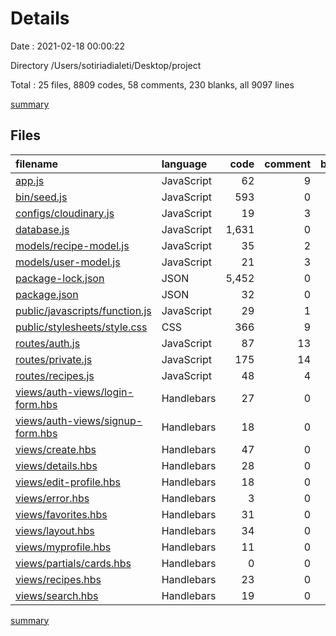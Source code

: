 # Details

Date : 2021-02-18 00:00:22

Directory /Users/sotiriadialeti/Desktop/project

Total : 25 files,  8809 codes, 58 comments, 230 blanks, all 9097 lines

[summary](results.md)

## Files
| filename | language | code | comment | blank | total |
| :--- | :--- | ---: | ---: | ---: | ---: |
| [app.js](/app.js) | JavaScript | 62 | 9 | 16 | 87 |
| [bin/seed.js](/bin/seed.js) | JavaScript | 593 | 0 | 6 | 599 |
| [configs/cloudinary.js](/configs/cloudinary.js) | JavaScript | 19 | 3 | 5 | 27 |
| [database.js](/database.js) | JavaScript | 1,631 | 0 | 39 | 1,670 |
| [models/recipe-model.js](/models/recipe-model.js) | JavaScript | 35 | 2 | 6 | 43 |
| [models/user-model.js](/models/user-model.js) | JavaScript | 21 | 3 | 4 | 28 |
| [package-lock.json](/package-lock.json) | JSON | 5,452 | 0 | 1 | 5,453 |
| [package.json](/package.json) | JSON | 32 | 0 | 1 | 33 |
| [public/javascripts/function.js](/public/javascripts/function.js) | JavaScript | 29 | 1 | 1 | 31 |
| [public/stylesheets/style.css](/public/stylesheets/style.css) | CSS | 366 | 9 | 53 | 428 |
| [routes/auth.js](/routes/auth.js) | JavaScript | 87 | 13 | 24 | 124 |
| [routes/private.js](/routes/private.js) | JavaScript | 175 | 14 | 0 | 189 |
| [routes/recipes.js](/routes/recipes.js) | JavaScript | 48 | 4 | 12 | 64 |
| [views/auth-views/login-form.hbs](/views/auth-views/login-form.hbs) | Handlebars | 27 | 0 | 0 | 27 |
| [views/auth-views/signup-form.hbs](/views/auth-views/signup-form.hbs) | Handlebars | 18 | 0 | 0 | 18 |
| [views/create.hbs](/views/create.hbs) | Handlebars | 47 | 0 | 13 | 60 |
| [views/details.hbs](/views/details.hbs) | Handlebars | 28 | 0 | 13 | 41 |
| [views/edit-profile.hbs](/views/edit-profile.hbs) | Handlebars | 18 | 0 | 7 | 25 |
| [views/error.hbs](/views/error.hbs) | Handlebars | 3 | 0 | 0 | 3 |
| [views/favorites.hbs](/views/favorites.hbs) | Handlebars | 31 | 0 | 7 | 38 |
| [views/layout.hbs](/views/layout.hbs) | Handlebars | 34 | 0 | 4 | 38 |
| [views/myprofile.hbs](/views/myprofile.hbs) | Handlebars | 11 | 0 | 5 | 16 |
| [views/partials/cards.hbs](/views/partials/cards.hbs) | Handlebars | 0 | 0 | 1 | 1 |
| [views/recipes.hbs](/views/recipes.hbs) | Handlebars | 23 | 0 | 7 | 30 |
| [views/search.hbs](/views/search.hbs) | Handlebars | 19 | 0 | 5 | 24 |

[summary](results.md)